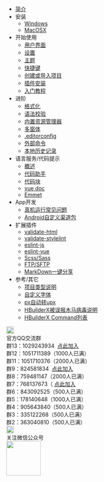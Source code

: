 * [简介](/README.md)
* 安装
    * [Windows](/Tutorial/windows_install.md)
    * [MacOSX](/Tutorial/mac_install.md)
* 开始使用
    * [用户界面](/Tutorial/userinterface.md)
    * [设置](Tutorial/setting.md)
    * [主题](/Tutorial/themes.md)
    * [快捷键](/Tutorial/keybindings.md)
    * [创建或导入项目](/Tutorial/project.md)
    * [插件安装](/Tutorial/PluginsInstall)
    * [入门教程](/Tutorial/StartedTutorial.md)
* 进阶
    * [格式化](/Tutorial/UserGuide/format.md)
    * [语法校验](/Tutorial/UserGuide/SyntaxCheck.md)
    * [内置资源管理器](/Tutorial/UserGuide/built-in-explorer.md)
    * [多窗体](/Tutorial/UserGuide/multi-window.md)
    * [.editorconfig](/Tutorial/UserGuide/editorconfig.md)
    * [外部命令](/Tutorial/UserGuide/externalCommands.md)
    * [本地历史记录](/Tutorial/UserGuide/LocalHistory.md)
* 语言服务/代码提示
    * [概述](/Tutorial/Language/Overview.md)
    * [代码助手](/Tutorial/Language/CodeAssistant.md)
    * [代码块](/Tutorial/Language/Snippets.md)
    * [vue doc](/Tutorial/Language/vuedoc.md)
    * [Emmet](/Tutorial/Language/emmet.md)
* App开发
    * [真机运行常见问题](/Tutorial/App/PhoneDebugging.md)
    * [Android自定义渠道包](/Tutorial/App/AndroidChannel.md)
* 扩展插件
    * [validate-html](/Tutorial/extension/validate-html.md)
    * [validate-stylelint](/Tutorial/extension/validate-stylelint.md)
    * [eslint-js](/Tutorial/extension/eslint-js.md)
    * [eslint-vue](/Tutorial/extension/eslint-vue.md)
    * [Scss/Sass](/Tutorial/extension/sass.md)
    * [FTP/SFTP](/Tutorial/extension/ftp.md)
    * [MarkDown一键分享](/Tutorial/extension/markdown_share.md)
* 参考/其它
    * [项目类型说明](/Tutorial/ProjectType.md)
    * [自定义字体](/Tutorial/settings/font.md)
    * [px自动转upx](/Tutorial/settings/px-upx)
    * [HBuilderX被误报木马病毒说明](/Tutorial/Security.md)
    * [HBuilderX Command列表](Tutorial/command)
<div class="contact-box">
  <div class="contact-item">
    <img src="https://bjetxgzv.cdn.bspapp.com/VKCEYUGU-uni-app-doc/759713d0-4f2d-11eb-a16f-5b3e54966275.png" width="20" height="20" />
    <div class="contact-smg">
      <div>官方QQ交流群</div>
      <div>群13：1029243934 &nbsp;<a target="_blank" href="https://qm.qq.com/cgi-bin/qm/qr?k=07HobNxjaa6slE4ryCEZ7q6rupF2KgM3&jump_from=webapi">点此加入</a></div>
      <div>群12：1051711389（1000人已满）</div>
      <div>群11：1051710376（2000人已满）</div>
      <div>群9：824581834 &nbsp;<a target="_blank" href="https://qm.qq.com/cgi-bin/qm/qr?k=EPF0sdsPuYCr3NAQqRAQfSeR5nJoL9MK&jump_from=webapi">点此加入</a></div>
      <div>群8：759481147（2000人已满）</div>
      <div>群7：768137673（&nbsp;<a target="_blank" href="https://qm.qq.com/cgi-bin/qm/qr?k=qMqIz6UhXB5R0oT0RI20lafmDuCtS7u5&jump_from=webapi">点此加入</a></div>
      <div>群6：843092525（500人已满）</div>
      <div>群5：178140648（1000人已满）</div>
      <div>群4：905643840（500人已满）</div>
      <div>群3：335122268（500人已满）</div>
      <div>群2：363040810（500人已满）</div>
    </div>
  </div>
  <div class="contact-item">
    <img src="//img-cdn-qiniu.dcloud.net.cn/uniapp/doc/weixin@2x.png" width="20" height="20" />
    <div class="contact-smg">
      <div>关注微信公众号</div>
      <img src="https://img-cdn-qiniu.dcloud.net.cn/uniapp/doc/weixin.jpg" width="90" height="90" />
    </div>
  </div>
</div>

